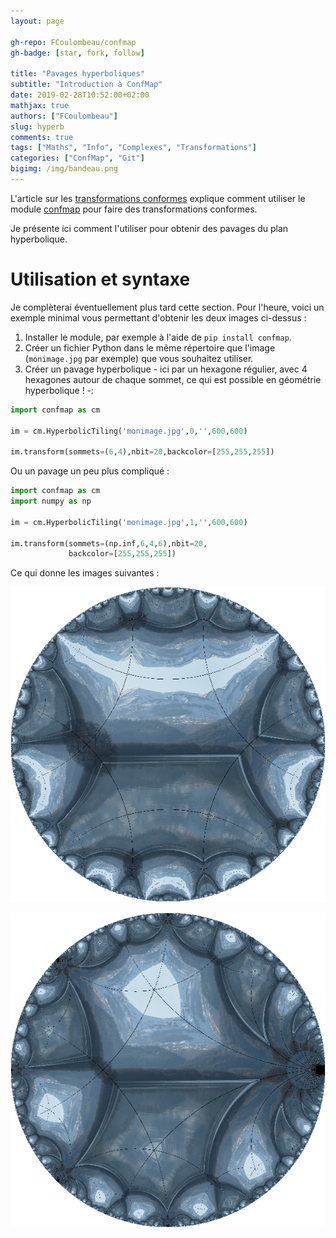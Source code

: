 ```yaml
---
layout: page

gh-repo: FCoulombeau/confmap
gh-badge: [star, fork, follow]

title: "Pavages hyperboliques"
subtitle: "Introduction à ConfMap"
date: 2019-02-28T10:52:00+02:00
mathjax: true
authors: ["FCoulombeau"]
slug: hyperb
comments: true
tags: ["Maths", "Info", "Complexes", "Transformations"]
categories: ["ConfMap", "Git"]
bigimg: /img/bandeau.png
---
```

L'article sur les [transformations conformes](/git/confmap/) explique comment utiliser le module [confmap](https://framagit.org/FCoulombeau/confmap) pour faire des transformations conformes.

Je présente ici comment l'utiliser pour obtenir des pavages du plan hyperbolique.

# Utilisation et syntaxe

Je complèterai éventuellement plus tard cette section. Pour l'heure, voici un exemple minimal vous permettant d'obtenir les deux images ci-dessus :

1. Installer le module, par exemple à l'aide de `pip install confmap`.
2. Créer un fichier Python dans le même répertoire que l'image (`monimage.jpg` par exemple) que vous souhaitez utiliser.
3. Créer un pavage hyperbolique  - ici par un hexagone régulier, avec 4 hexagones autour de chaque sommet, ce qui est possible en géométrie hyperbolique ! -:

```python
import confmap as cm

im = cm.HyperbolicTiling('monimage.jpg',0,'',600,600)

im.transform(sommets=(6,4),nbit=20,backcolor=[255,255,255])
```
Ou un pavage un peu plus compliqué :
 
```python
import confmap as cm
import numpy as np

im = cm.HyperbolicTiling('monimage.jpg',1,'',600,600)

im.transform(sommets=(np.inf,6,4,6),nbit=20,
             backcolor=[255,255,255])
```

Ce qui donne les images suivantes :

<p align="center"><img src=/img/Reflets-1.jpg></p>
<p align="center"><img src=/img/Reflets-0.jpg></p>